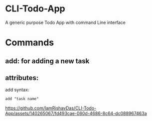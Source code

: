 # CLI-Todo-App
A generic purpose Todo App with command Line interface


# Commands
## add: for adding a new task
## attributes: 
add syntax:
```
add "task name"
```


https://github.com/IamRishavDas/CLI-Todo-App/assets/140265067/fd493cae-080d-4686-8c64-dc088967463a


